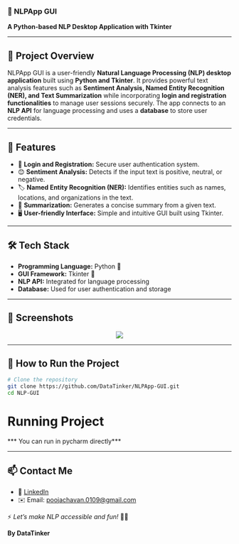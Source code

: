 ### 🧠 NLPApp GUI  
**A Python-based NLP Desktop Application with Tkinter**  

---

## 📌 **Project Overview**
NLPApp GUI is a user-friendly **Natural Language Processing (NLP) desktop application** built using **Python and Tkinter**. It provides powerful text analysis features such as **Sentiment Analysis, Named Entity Recognition (NER), and Text Summarization** while incorporating **login and registration functionalities** to manage user sessions securely. The app connects to an **NLP API** for language processing and uses a **database** to store user credentials.

---

## 🚀 **Features**
- 🔐 **Login and Registration:** Secure user authentication system.
- 😊 **Sentiment Analysis:** Detects if the input text is positive, neutral, or negative.
- 🏷 **Named Entity Recognition (NER):** Identifies entities such as names, locations, and organizations in the text.
- 📄 **Summarization:** Generates a concise summary from a given text.
- 🖥 **User-friendly Interface:** Simple and intuitive GUI built using Tkinter.

---

## 🛠 **Tech Stack**
- **Programming Language:** Python 🐍
- **GUI Framework:** Tkinter 🎨
- **NLP API:** Integrated for language processing
- **Database:** Used for user authentication and storage

---

## 📸 **Screenshots**
<p align="center">
  <img src="https://github.com/user-attachments/assets/cdd13a7a-bece-428e-ac6b-61118f774263" />
  <br>

</p>

---

## 🎯 **How to Run the Project**
```bash
# Clone the repository
git clone https://github.com/DataTinker/NLPApp-GUI.git
cd NLP-GUI
```
 # Running Project
*** You can run in pycharm directly***


---

## 📫 **Contact Me**
- 💼 [LinkedIn](https://www.linkedin.com/in/pooja-chavan-b9590431a)
- ✉️ Email: poojachavan.0109@gmail.com  

⚡ _Let’s make NLP accessible and fun!_ 🚀🧠  

**By DataTinker**
